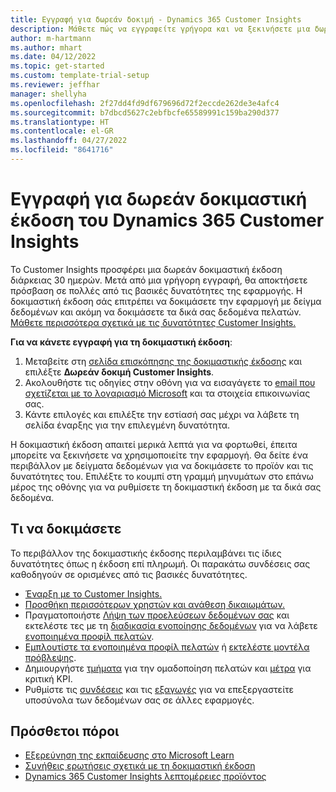 ```yaml
---
title: Εγγραφή για δωρεάν δοκιμή - Dynamics 365 Customer Insights
description: Μάθετε πώς να εγγραφείτε γρήγορα και να ξεκινήσετε μια δωρεάν δοκιμαστική έκδοση του Customer Insights. Εξερευνήστε την εφαρμογή και βρείτε επιπλέον πόρους εκμάθησης.
author: m-hartmann
ms.author: mhart
ms.date: 04/12/2022
ms.topic: get-started
ms.custom: template-trial-setup
ms.reviewer: jeffhar
manager: shellyha
ms.openlocfilehash: 2f27dd4fd9df679696d72f2eccde262de3e4afc4
ms.sourcegitcommit: b7dbcd5627c2ebfbcfe65589991c159ba290d377
ms.translationtype: HT
ms.contentlocale: el-GR
ms.lasthandoff: 04/27/2022
ms.locfileid: "8641716"
---
```

# <a name="sign-up-for-a-free-dynamics-365-customer-insights-trial"></a>Εγγραφή για δωρεάν δοκιμαστική έκδοση του Dynamics 365 Customer Insights

Το Customer Insights προσφέρει μια δωρεάν δοκιμαστική έκδοση διάρκειας 30 ημερών. Μετά από μια γρήγορη εγγραφή, θα αποκτήσετε πρόσβαση σε πολλές από τις βασικές δυνατότητες της εφαρμογής. Η δοκιμαστική έκδοση σάς επιτρέπει να δοκιμάσετε την εφαρμογή με δείγμα δεδομένων και ακόμη να δοκιμάσετε τα δικά σας δεδομένα πελατών. [Μάθετε περισσότερα σχετικά με τις δυνατότητες Customer Insights.](overview.md)

**Για να κάνετε εγγραφή για τη δοκιμαστική έκδοση**:

1. Μεταβείτε στη [σελίδα επισκόπησης της δοκιμαστικής έκδοσης](https://dynamics.microsoft.com/ai/customer-insights/) και επιλέξτε **Δωρεάν δοκιμή Customer Insights**.
1. Ακολουθήστε τις οδηγίες στην οθόνη για να εισαγάγετε το [email που σχετίζεται με το λογαριασμό Microsoft](https://support.microsoft.com/windows/what-is-a-microsoft-account-4a7c48e9-ff5a-e9c6-5a5c-1a57d66c3bfa) και τα στοιχεία επικοινωνίας σας.
1. Κάντε επιλογές και επιλέξτε την εστίασή σας μέχρι να λάβετε τη σελίδα έναρξης για την επιλεγμένη δυνατότητα.

Η δοκιμαστική έκδοση απαιτεί μερικά λεπτά για να φορτωθεί, έπειτα μπορείτε να ξεκινήσετε να χρησιμοποιείτε την εφαρμογή. Θα δείτε ένα περιβάλλον με δείγματα δεδομένων για να δοκιμάσετε το προϊόν και τις δυνατότητες του. Επιλέξτε το κουμπί στη γραμμή μηνυμάτων στο επάνω μέρος της οθόνης για να ρυθμίσετε τη δοκιμαστική έκδοση με τα δικά σας δεδομένα.

## <a name="what-to-try"></a>Τι να δοκιμάσετε

Το περιβάλλον της δοκιμαστικής έκδοσης περιλαμβάνει τις ίδιες δυνατότητες όπως η έκδοση επί πληρωμή. Οι παρακάτω συνδέσεις σας καθοδηγούν σε ορισμένες από τις βασικές δυνατότητες.

- [Έναρξη με το Customer Insights.](get-started.md)
- [Προσθήκη περισσότερων χρηστών και ανάθεση δικαιωμάτων.](permissions.md)
- Πραγματοποιήστε [Λήψη των προελεύσεων δεδομένων σας](data-sources.md) και εκτελέστε τες με τη [διαδικασία ενοποίησης δεδομένων](data-unification.md) για να λάβετε [ενοποιημένα προφίλ πελατών](customer-profiles.md).
- [Εμπλουτίστε τα ενοποιημένα προφίλ πελατών](enrichment-hub.md) ή [εκτελέστε μοντέλα πρόβλεψης](predictions-overview.md).
- Δημιουργήστε [τμήματα](segments.md) για την ομαδοποίηση πελατών και [μέτρα](measures.md) για κριτική KPI.
- Ρυθμίστε τις [συνδέσεις](connections.md) και τις [εξαγωγές](export-destinations.md) για να επεξεργαστείτε υποσύνολα των δεδομένων σας σε άλλες εφαρμογές.

## <a name="additional-resources"></a>Πρόσθετοι πόροι

- [Εξερεύνηση της εκπαίδευσης στο Microsoft Learn](/learn/browse/?filter-products=dynamics-dynamics-cust-insights)
- [Συνήθεις ερωτήσεις σχετικά με τη δοκιμαστική έκδοση](trial-faq.md)
- [Dynamics 365 Customer Insights λεπτομέρειες προϊόντος](https://dynamics.microsoft.com/ai/customer-insights/)
